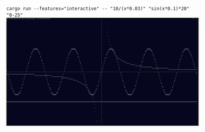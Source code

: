 
 `cargo run --features="interactive" -- "10/(x*0.03)" "sin(x*0.1)*20" "0-25"`
<img src="images/im.png">
